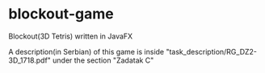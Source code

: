 # blockout-game
Blockout(3D Tetris) written in JavaFX

A description(in Serbian) of this game is inside "task_description/RG_DZ2-3D_1718.pdf" under the section "Zadatak C"
